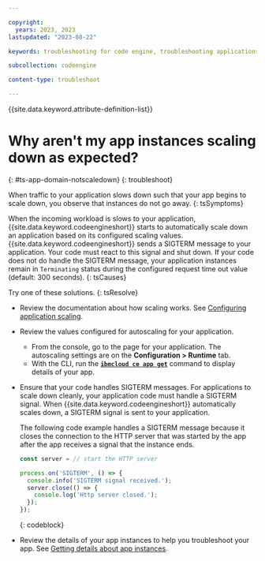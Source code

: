 ```yaml
---

copyright:
  years: 2023, 2023
lastupdated: "2023-08-22"

keywords: troubleshooting for code engine, troubleshooting applications in code engine, tips for application scaling in code engine, debugging application scaling in code engine, app instances scaling and code engine, application scaling in code engine, scaling http requests in code engine, scaling, latency, concurrency, app, app instances, app not scaling down

subcollection: codeengine

content-type: troubleshoot

---
```


{{site.data.keyword.attribute-definition-list}}

# Why aren't my app instances scaling down as expected?
{: #ts-app-domain-notscaledown}
{: troubleshoot}

When traffic to your application slows down such that your app begins to scale down, you observe that instances do not go away. 
{: tsSymptoms}

When the incoming workload is slows to your application, {{site.data.keyword.codeengineshort}} starts to automatically scale down an application based on its configured scaling values. {{site.data.keyword.codeengineshort}} sends a SIGTERM message to your application. Your code must react to this signal and shut down. If your code does not do handle the SIGTERM message, your application instances remain in `Terminating` status during the configured request time out value (default: 300 seconds). 
{: tsCauses}


Try one of these solutions. 
{: tsResolve}

* Review the documentation about how scaling works. See [Configuring application scaling](/docs/codeengine?topic=codeengine-app-scale).

* Review the values configured for autoscaling for your application. 
    * From the console, go to the page for your application. The autoscaling settings are on the **Configuration > Runtime** tab.
    * With the CLI, run the [**`ibmcloud ce app get`**](/docs/codeengine?topic=codeengine-cli#cli-application-get) command to display details of your app. 

* Ensure that your code handles SIGTERM messages. For applications to scale down cleanly, your application code must handle a SIGTERM signal. When {{site.data.keyword.codeengineshort}} automatically scales down, a SIGTERM signal is sent to your application. 

    The following code example handles a SIGTERM message because it closes the connection to the HTTP server that was started by the app after the app receives a signal that the instance ends.

    ```javascript
    const server = // start the HTTP server

    process.on('SIGTERM', () => {
      console.info('SIGTERM signal received.');
      server.close(() => {
        console.log('Http server closed.');
      });
    });
    ```
    {: codeblock}


* Review the details of your app instances to help you troubleshoot your app. See [Getting details about app instances](/docs/codeengine?topic=codeengine-troubleshoot-apps#ts-app-instancedetails).


  
